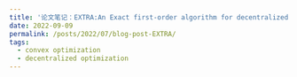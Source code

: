 ```yaml
---
title: '论文笔记：EXTRA:An Exact first-order algorithm for decentralized consensus optimization'
date: 2022-09-09
permalink: /posts/2022/07/blog-post-EXTRA/
tags:
  - convex optimization
  - decentralized optimization
---
```



